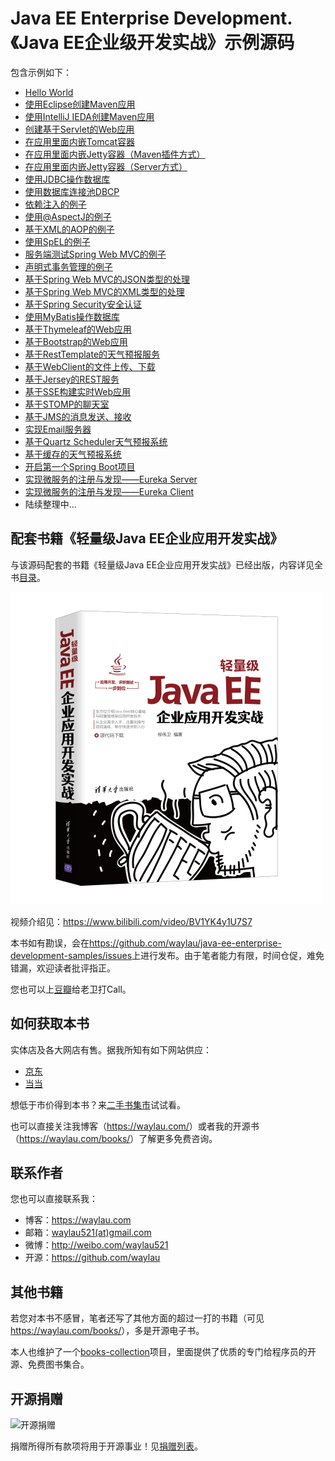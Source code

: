 # Java EE Enterprise Development. 《Java EE企业级开发实战》示例源码


包含示例如下：

* [Hello World](samples/hello-world)
* [使用Eclipse创建Maven应用](samples/hello-eclipse)
* [使用IntelliJ IEDA创建Maven应用](samples/hello-idea)
* [创建基于Servlet的Web应用](samples/hello-servlet)
* [在应用里面内嵌Tomcat容器](samples/hello-tomcat)
* [在应用里面内嵌Jetty容器（Maven插件方式）](samples/hello-jetty)
* [在应用里面内嵌Jetty容器（Server方式）](samples/jetty-server)
* [使用JDBC操作数据库](samples/hello-jdbc)
* [使用数据库连接池DBCP](samples/hello-dbcp)
* [依赖注入的例子](samples/dependency-injection)
* [使用@AspectJ的例子](samples/aop-aspect)
* [基于XML的AOP的例子](samples/aop-aspect-xml)
* [使用SpEL的例子](samples/expression-language)
* [服务端测试Spring Web MVC的例子](samples/mvc-test)
* [声明式事务管理的例子](samples/declarative-transaction)
* [基于Spring Web MVC的JSON类型的处理](samples/mvc-json)
* [基于Spring Web MVC的XML类型的处理](samples/mvc-xml)
* [基于Spring Security安全认证](samples/security-basic)
* [使用MyBatis操作数据库](samples/hello-mybatis)
* [基于Thymeleaf的Web应用](samples/mvc-thymeleaf)
* [基于Bootstrap的Web应用](samples/mvc-thymeleaf-bootstrap)
* [基于RestTemplate的天气预报服务](samples/rest-template)
* [基于WebClient的文件上传、下载](samples/webclient-file)
* [基于Jersey的REST服务](samples/jersey-rest)
* [基于SSE构建实时Web应用](samples/sse-real-time-web)
* [基于STOMP的聊天室](samples/websocket-stomp)
* [基于JMS的消息发送、接收](samples/jms-msg)
* [实现Email服务器](samples/java-mail)
* [基于Quartz Scheduler天气预报系统](samples/quartz-scheduler)
* [基于缓存的天气预报系统](samples/java-cache)
* [开启第一个Spring Boot项目](samples/initializr-start)
* [实现微服务的注册与发现——Eureka Server](samples/eureka-client)
* [实现微服务的注册与发现——Eureka Client](samples/eureka-server)
* 陆续整理中...


## 配套书籍《轻量级Java EE企业应用开发实战》

与该源码配套的书籍《轻量级Java EE企业应用开发实战》已经出版，内容详见全书[目录](SUMMARY.md)。


![](images/javaee-mini.png)

视频介绍见：<https://www.bilibili.com/video/BV1YK4y1U7S7>


本书如有勘误，会在<https://github.com/waylau/java-ee-enterprise-development-samples/issues>上进行发布。由于笔者能力有限，时间仓促，难免错漏，欢迎读者批评指正。

您也可以上[豆瓣](https://book.douban.com/subject/35408600/)给老卫打Call。

## 如何获取本书

实体店及各大网店有售。据我所知有如下网站供应：

* [京东](https://search.jd.com/Search?keyword=%E8%BD%BB%E9%87%8F%E7%BA%A7Java%20EE%E4%BC%81%E4%B8%9A%E5%BA%94%E7%94%A8%E5%BC%80%E5%8F%91%E5%AE%9E%E6%88%98%20%E6%9F%B3%E4%BC%9F%E5%8D%AB&enc=utf-8&suggest=4.his.0.0&wq=&pvid=ce89a8faa97b4ca0a9ed586b36429dcd)
* [当当](http://search.dangdang.com/?key=%C1%F8%CE%B0%CE%C0%20%C7%E1%C1%BF%BC%B6Java%20EE%C6%F3%D2%B5%D3%A6%D3%C3%BF%AA%B7%A2%CA%B5%D5%BD&act=input)



想低于市价得到本书？来[二手书集市](https://github.com/waylau/second-hand-books)试试看。


也可以直接关注我博客（<https://waylau.com/>）或者我的开源书（<https://waylau.com/books/>）了解更多免费咨询。



## 联系作者

您也可以直接联系我：

* 博客：https://waylau.com
* 邮箱：[waylau521(at)gmail.com](mailto:waylau521@gmail.com)
* 微博：http://weibo.com/waylau521
* 开源：https://github.com/waylau

## 其他书籍

若您对本书不感冒，笔者还写了其他方面的超过一打的书籍（可见<https://waylau.com/books/>），多是开源电子书。

本人也维护了一个[books-collection](https://github.com/waylau/books-collection)项目，里面提供了优质的专门给程序员的开源、免费图书集合。

## 开源捐赠


![开源捐赠](https://waylau.com/images/showmethemoney-sm.jpg)

捐赠所得所有款项将用于开源事业！见[捐赠列表](https://waylau.com/donate)。
